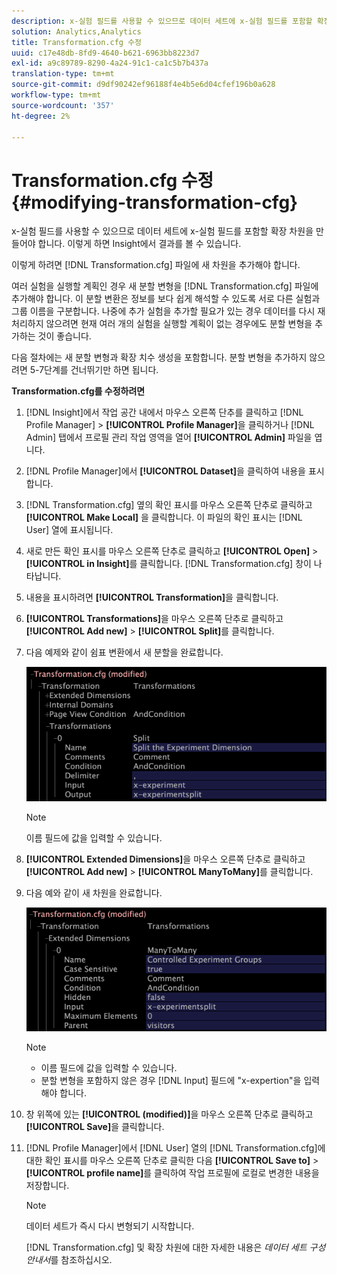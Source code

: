 ```yaml
---
description: x-실험 필드를 사용할 수 있으므로 데이터 세트에 x-실험 필드를 포함할 확장 차원을 만들어야 합니다. 이렇게 하면 Insight에서 결과를 볼 수 있습니다.
solution: Analytics,Analytics
title: Transformation.cfg 수정
uuid: c17e48db-8fd9-4640-b621-6963bb8223d7
exl-id: a9c89789-8290-4a24-91c1-ca1c5b7b437a
translation-type: tm+mt
source-git-commit: d9df90242ef96188f4e4b5e6d04cfef196b0a628
workflow-type: tm+mt
source-wordcount: '357'
ht-degree: 2%

---
```


# Transformation.cfg 수정{#modifying-transformation-cfg}

x-실험 필드를 사용할 수 있으므로 데이터 세트에 x-실험 필드를 포함할 확장 차원을 만들어야 합니다. 이렇게 하면 Insight에서 결과를 볼 수 있습니다.

이렇게 하려면 [!DNL Transformation.cfg] 파일에 새 차원을 추가해야 합니다.

여러 실험을 실행할 계획인 경우 새 분할 변형을 [!DNL Transformation.cfg] 파일에 추가해야 합니다. 이 분할 변환은 정보를 보다 쉽게 해석할 수 있도록 서로 다른 실험과 그룹 이름을 구분합니다. 나중에 추가 실험을 추가할 필요가 있는 경우 데이터를 다시 재처리하지 않으려면 현재 여러 개의 실험을 실행할 계획이 없는 경우에도 분할 변형을 추가하는 것이 좋습니다.

다음 절차에는 새 분할 변형과 확장 치수 생성을 포함합니다. 분할 변형을 추가하지 않으려면 5-7단계를 건너뛰기만 하면 됩니다.

**Transformation.cfg를 수정하려면**

1. [!DNL Insight]에서 작업 공간 내에서 마우스 오른쪽 단추를 클릭하고 [!DNL Profile Manager] > **[!UICONTROL Profile Manager]**&#x200B;을 클릭하거나 [!DNL Admin] 탭에서 프로필 관리 작업 영역을 열어 **[!UICONTROL Admin]** 파일을 엽니다.
1. [!DNL Profile Manager]에서 **[!UICONTROL Dataset]**&#x200B;을 클릭하여 내용을 표시합니다.
1. [!DNL Transformation.cfg] 옆의 확인 표시를 마우스 오른쪽 단추로 클릭하고 **[!UICONTROL Make Local]** 을 클릭합니다. 이 파일의 확인 표시는 [!DNL User] 열에 표시됩니다.
1. 새로 만든 확인 표시를 마우스 오른쪽 단추로 클릭하고 **[!UICONTROL Open]** > **[!UICONTROL in Insight]**&#x200B;를 클릭합니다. [!DNL Transformation.cfg] 창이 나타납니다.
1. 내용을 표시하려면 **[!UICONTROL Transformation]**&#x200B;을 클릭합니다.
1. **[!UICONTROL Transformations]**&#x200B;을 마우스 오른쪽 단추로 클릭하고 **[!UICONTROL Add new]** > **[!UICONTROL Split]**&#x200B;를 클릭합니다.
1. 다음 예제와 같이 쉼표 변환에서 새 분할을 완료합니다.

   ![단계 정보](assets/New_split_transformation.png)

   >[!NOTE]
   >
   >이름 필드에 값을 입력할 수 있습니다.

1. **[!UICONTROL Extended Dimensions]**&#x200B;을 마우스 오른쪽 단추로 클릭하고 **[!UICONTROL Add new]** > **[!UICONTROL ManyToMany]**&#x200B;를 클릭합니다.
1. 다음 예와 같이 새 차원을 완료합니다.

   ![단계 정보](assets/New_Dimension_controlled_experiment_groups.png)

   >[!NOTE]
   >
   >* 이름 필드에 값을 입력할 수 있습니다.
   >* 분할 변형을 포함하지 않은 경우 [!DNL Input] 필드에 &quot;x-expertion&quot;을 입력해야 합니다.


1. 창 위쪽에 있는 **[!UICONTROL (modified)]**&#x200B;을 마우스 오른쪽 단추로 클릭하고 **[!UICONTROL Save]**&#x200B;을 클릭합니다.
1. [!DNL Profile Manager]에서 [!DNL User] 열의 [!DNL Transformation.cfg]에 대한 확인 표시를 마우스 오른쪽 단추로 클릭한 다음 **[!UICONTROL Save to]** > **[!UICONTROL profile name]**&#x200B;를 클릭하여 작업 프로필에 로컬로 변경한 내용을 저장합니다.

   >[!NOTE]
   >
   >데이터 세트가 즉시 다시 변형되기 시작합니다.

   [!DNL Transformation.cfg] 및 확장 차원에 대한 자세한 내용은 *데이터 세트 구성 안내서*&#x200B;를 참조하십시오.
